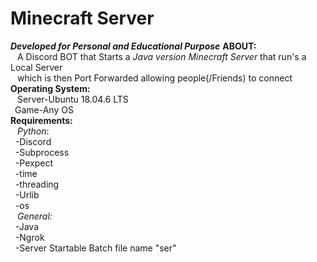 # Minecraft Server
***Developed for Personal and Educational Purpose***
**ABOUT:**</br>
    &ensp; A Discord BOT that Starts a *Java version Minecraft Server* that run's a Local Server</br> 
    &ensp; which is then Port Forwarded allowing people(/Friends) to connect</br>
**Operating System:**</br>
    &ensp; Server-Ubuntu 18.04.6 LTS</br>
    &ensp;Game-Any OS</br>
**Requirements:**</br>
&ensp; *Python*:</br>
&nbsp;        -Discord</br>
&nbsp;        -Subprocess</br>
&nbsp;        -Pexpect</br>
&nbsp;        -time</br>
&nbsp;        -threading</br>
&nbsp;        -Urlib</br>
&nbsp;        -os</br>
&ensp; *General:*</br>
&nbsp;       -Java</br>
&nbsp;       -Ngrok</br>
&nbsp;        -Server Startable Batch file name "ser"</br>
